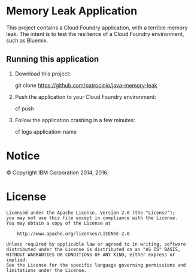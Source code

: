 Memory Leak Application
==============

This project contains a Cloud Foundry application, with a terrible memory leak. The intent is to test the resilience of a Cloud Foundry environment, such as Bluemix.

## Running this application

1. Download this project:

	git clone https://github.com/patrocinio/java-memory-leak

2. Push the application to your Cloud Foundry environment:

    cf push
    
3. Follow the application crashing in a few minutes:

    cf logs application-name


# Notice

© Copyright IBM Corporation 2014, 2016.

# License

```text
Licensed under the Apache License, Version 2.0 (the "License");
you may not use this file except in compliance with the License.
You may obtain a copy of the License at

    http://www.apache.org/licenses/LICENSE-2.0

Unless required by applicable law or agreed to in writing, software
distributed under the License is distributed on an "AS IS" BASIS,
WITHOUT WARRANTIES OR CONDITIONS OF ANY KIND, either express or implied.
See the License for the specific language governing permissions and
limitations under the License.

